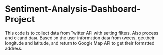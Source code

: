 # Sentiment-Analysis-Dashboard-Project

This code is to collect data from Twitter API with setting filters.
Also process and cleand data. Based on the user information data from tweets, get their longitude and latitude, and return to Google Map API to get their formatted address.
